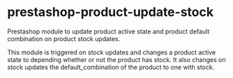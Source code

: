 # prestashop-product-update-stock

Prestashop module to update product active state and product default combination on product stock updates.

This module is triggered on stock updates and changes a product active state to depending whether or not the product has stock. It also changes on stock updates the default_combination of the product to one with stock.
